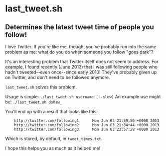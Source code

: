 # last_tweet.sh
## Determines the latest tweet time of people you follow!

I love Twitter. If you're like me, though, you've probably run into the same problem as me: what do you do when someone you follow "goes dark"?

It's an interesting problem that Twitter itself does not seem to address. For example, I found recently (June 2013) that I was still following people who hadn't tweeted--even once--since early 2010! They've probably given up on Twitter, and don't need to be followed anymore.

`last_tweet.sh` solves this problem.

Usage is simple: `./last_tweet.sh username [--slow]`
An example use might be: `./last_tweet.sh dshaw_`

You'll end up with a result that looks like this:

		http://twitter.com/following1      Mon Jun 03 21:59:56 +0000 2013
		http://twitter.com/following2      Mon Jun 03 21:34:44 +0000 2013
		http://twitter.com/following3      Mon Jun 03 23:57:28 +0000 2013

Which is stored, by default, in `tweet_times.txt`.

I hope this helps you as much as it helped me!
